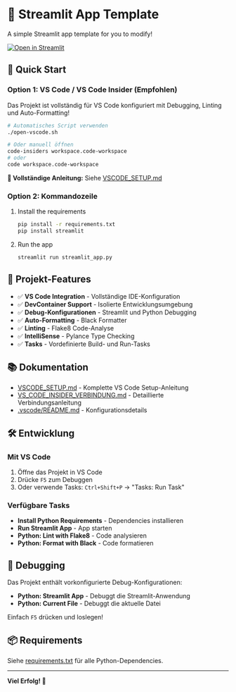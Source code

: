 # 🎈 Streamlit App Template

A simple Streamlit app template for you to modify!

[![Open in Streamlit](https://static.streamlit.io/badges/streamlit_badge_black_white.svg)](https://blank-app-template.streamlit.app/)

## 🚀 Quick Start

### Option 1: VS Code / VS Code Insider (Empfohlen)

Das Projekt ist vollständig für VS Code konfiguriert mit Debugging, Linting und Auto-Formatting!

```bash
# Automatisches Script verwenden
./open-vscode.sh

# Oder manuell öffnen
code-insiders workspace.code-workspace
# oder
code workspace.code-workspace
```

**📖 Vollständige Anleitung:** Siehe [VSCODE_SETUP.md](VSCODE_SETUP.md)

### Option 2: Kommandozeile

1. Install the requirements

   ```bash
   pip install -r requirements.txt
   pip install streamlit
   ```

2. Run the app

   ```bash
   streamlit run streamlit_app.py
   ```

## 📁 Projekt-Features

- ✅ **VS Code Integration** - Vollständige IDE-Konfiguration
- ✅ **DevContainer Support** - Isolierte Entwicklungsumgebung
- ✅ **Debug-Konfigurationen** - Streamlit und Python Debugging
- ✅ **Auto-Formatting** - Black Formatter
- ✅ **Linting** - Flake8 Code-Analyse
- ✅ **IntelliSense** - Pylance Type Checking
- ✅ **Tasks** - Vordefinierte Build- und Run-Tasks

## 📚 Dokumentation

- [VSCODE_SETUP.md](VSCODE_SETUP.md) - Komplette VS Code Setup-Anleitung
- [VS_CODE_INSIDER_VERBINDUNG.md](VS_CODE_INSIDER_VERBINDUNG.md) - Detaillierte Verbindungsanleitung
- [.vscode/README.md](.vscode/README.md) - Konfigurationsdetails

## 🛠️ Entwicklung

### Mit VS Code
1. Öffne das Projekt in VS Code
2. Drücke `F5` zum Debuggen
3. Oder verwende Tasks: `Ctrl+Shift+P` → "Tasks: Run Task"

### Verfügbare Tasks
- **Install Python Requirements** - Dependencies installieren
- **Run Streamlit App** - App starten
- **Python: Lint with Flake8** - Code analysieren
- **Python: Format with Black** - Code formatieren

## 🐛 Debugging

Das Projekt enthält vorkonfigurierte Debug-Konfigurationen:
- **Python: Streamlit App** - Debuggt die Streamlit-Anwendung
- **Python: Current File** - Debuggt die aktuelle Datei

Einfach `F5` drücken und loslegen!

## 📦 Requirements

Siehe [requirements.txt](requirements.txt) für alle Python-Dependencies.

---

**Viel Erfolg! 🚀**
